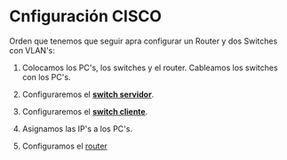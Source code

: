 # Cnfiguración CISCO

Orden que tenemos que seguir apra configurar un Router y dos Switches con VLAN's:

1. Colocamos los PC's, los switches y el router. Cableamos los switches con los PC's.

2. Configuraremos el **[switch servidor](servidor.md)**.

3. Configuraremos el **[switch cliente](cliente.md)**.

4. Asignamos las IP's a los PC's.

5. Configuramos el [router](router.md)
